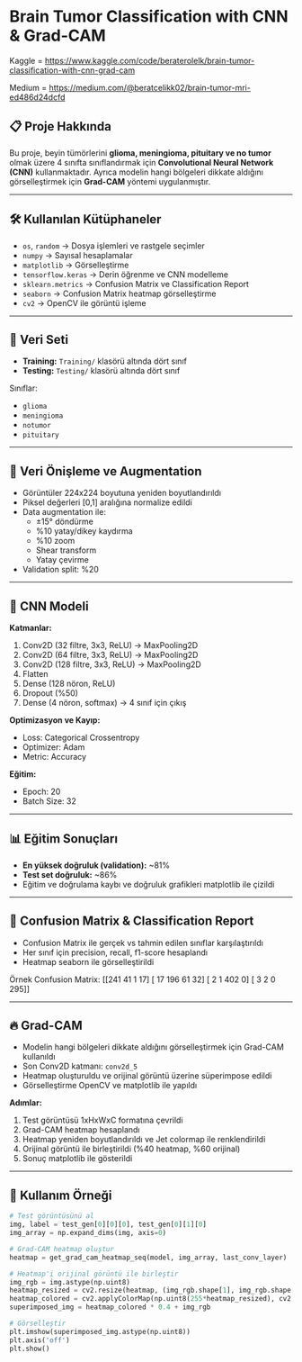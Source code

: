 # Brain Tumor Classification with CNN & Grad-CAM

Kaggle = https://www.kaggle.com/code/beraterolelk/brain-tumor-classification-with-cnn-grad-cam

Medium = https://medium.com/@beratcelikk02/brain-tumor-mri-ed486d24dcfd


## 📋 Proje Hakkında
Bu proje, beyin tümörlerini **glioma, meningioma, pituitary ve no tumor** olmak üzere 4 sınıfta sınıflandırmak için **Convolutional Neural Network (CNN)** kullanmaktadır. Ayrıca modelin hangi bölgeleri dikkate aldığını görselleştirmek için **Grad-CAM** yöntemi uygulanmıştır.

---

## 🛠️ Kullanılan Kütüphaneler
- `os`, `random` → Dosya işlemleri ve rastgele seçimler
- `numpy` → Sayısal hesaplamalar
- `matplotlib` → Görselleştirme
- `tensorflow.keras` → Derin öğrenme ve CNN modelleme
- `sklearn.metrics` → Confusion Matrix ve Classification Report
- `seaborn` → Confusion Matrix heatmap görselleştirme
- `cv2` → OpenCV ile görüntü işleme

---

## 📁 Veri Seti
- **Training:** `Training/` klasörü altında dört sınıf  
- **Testing:** `Testing/` klasörü altında dört sınıf  

Sınıflar:
- `glioma`
- `meningioma`
- `notumor`
- `pituitary`

---

## 🔄 Veri Önişleme ve Augmentation
- Görüntüler 224x224 boyutuna yeniden boyutlandırıldı
- Piksel değerleri [0,1] aralığına normalize edildi
- Data augmentation ile:
  - ±15° döndürme
  - %10 yatay/dikey kaydırma
  - %10 zoom
  - Shear transform
  - Yatay çevirme
- Validation split: %20

---

## 🧠 CNN Modeli
**Katmanlar:**
1. Conv2D (32 filtre, 3x3, ReLU) → MaxPooling2D
2. Conv2D (64 filtre, 3x3, ReLU) → MaxPooling2D
3. Conv2D (128 filtre, 3x3, ReLU) → MaxPooling2D
4. Flatten
5. Dense (128 nöron, ReLU)
6. Dropout (%50)
7. Dense (4 nöron, softmax) → 4 sınıf için çıkış

**Optimizasyon ve Kayıp:**
- Loss: Categorical Crossentropy
- Optimizer: Adam
- Metric: Accuracy

**Eğitim:**
- Epoch: 20
- Batch Size: 32

---

## 📊 Eğitim Sonuçları
- **En yüksek doğruluk (validation):** ~81%
- **Test set doğruluk:** ~86%
- Eğitim ve doğrulama kaybı ve doğruluk grafikleri matplotlib ile çizildi

---

## 🧾 Confusion Matrix & Classification Report
- Confusion Matrix ile gerçek vs tahmin edilen sınıflar karşılaştırıldı
- Her sınıf için precision, recall, f1-score hesaplandı
- Heatmap seaborn ile görselleştirildi

Örnek Confusion Matrix:
[[241 41 1 17]
[ 17 196 61 32]
[ 2 1 402 0]
[ 3 2 0 295]]


---

## 🔥 Grad-CAM
- Modelin hangi bölgeleri dikkate aldığını görselleştirmek için Grad-CAM kullanıldı
- Son Conv2D katmanı: `conv2d_5`
- Heatmap oluşturuldu ve orijinal görüntü üzerine süperimpose edildi
- Görselleştirme OpenCV ve matplotlib ile yapıldı

**Adımlar:**
1. Test görüntüsü 1xHxWxC formatına çevrildi
2. Grad-CAM heatmap hesaplandı
3. Heatmap yeniden boyutlandırıldı ve Jet colormap ile renklendirildi
4. Orijinal görüntü ile birleştirildi (%40 heatmap, %60 orijinal)
5. Sonuç matplotlib ile gösterildi

---

## 📌 Kullanım Örneği
```python
# Test görüntüsünü al
img, label = test_gen[0][0][0], test_gen[0][1][0]
img_array = np.expand_dims(img, axis=0)

# Grad-CAM heatmap oluştur
heatmap = get_grad_cam_heatmap_seq(model, img_array, last_conv_layer)

# Heatmap'i orijinal görüntü ile birleştir
img_rgb = img.astype(np.uint8)
heatmap_resized = cv2.resize(heatmap, (img_rgb.shape[1], img_rgb.shape[0]))
heatmap_colored = cv2.applyColorMap(np.uint8(255*heatmap_resized), cv2.COLORMAP_JET)
superimposed_img = heatmap_colored * 0.4 + img_rgb

# Görselleştir
plt.imshow(superimposed_img.astype(np.uint8))
plt.axis('off')
plt.show()

